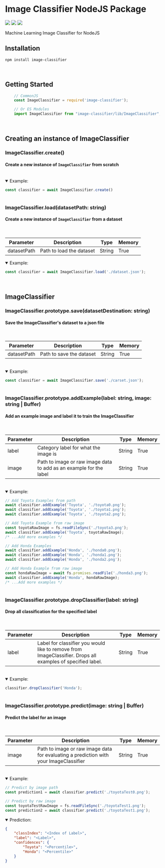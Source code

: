 # Image Classifier NodeJS Package

![](https://img.shields.io/npm/dw/image-classifier?color=16697A&style=for-the-badge)
![](https://img.shields.io/npm/v/image-classifier?color=DB6400&style=for-the-badge)
![](https://img.shields.io/github/license/swimauger/image-classifier?color=FFA62B&style=for-the-badge)

Machine Learning Image Classifier for NodeJS

## **Installation**

`npm install image-classifier`

<br>

## **Getting Started**
```javascript
    // CommonJS
    const ImageClassifier = require('image-classifier');

    // Or ES Modules
    import ImageClassifier from "image-classifier/lib/ImageClassifier";
```

<br>

## **Creating an instance of ImageClassifier**

### ImageClassifier.create()
#### Create a new instance of `ImageClassifier` from scratch
<br>
<details open>
<summary>Example:</summary>

```javascript
const classifier = await ImageClassifier.create()
```
</details>

#

### ImageClassifier.load(datasetPath: string)
#### Create a new instance of `ImageClassifier` from a dataset
<br>
<table>
    <thead>
        <th>Parameter</th>
        <th>Description</th>
        <th>Type</th>
        <th>Memory</th>
    </thead>
    <tbody>
        <tr>
            <td>datasetPath</td>
            <td>Path to load the dataset</td>
            <td>String</td>
            <td>True</td>
        </tr>
    </tbody>
</table>
<details open>
<summary>Example:</summary>

```javascript
const classifier = await ImageClassifier.load('./dataset.json');
```
</details>
<br>

## **ImageClassifier**

### ImageClassifier.prototype.save(datasetDestination: string)
#### Save the ImageClassifier's dataset to a json file
<br>
<table>
    <thead>
        <th>Parameter</th>
        <th>Description</th>
        <th>Type</th>
        <th>Memory</th>
    </thead>
    <tbody>
        <tr>
            <td>datasetPath</td>
            <td>Path to save the dataset</td>
            <td>String</td>
            <td>True</td>
        </tr>
    </tbody>
</table>
<br>
<details open>
<summary>Example:</summary>

```javascript
const classifier = await ImageClassifier.save('./carset.json');
```
</details>

#

### ImageClassifier.prototype.addExample(label: string, image: string | Buffer)
#### Add an example image and label it to train the ImageClassifier
<br>
<table>
    <thead>
        <th>Parameter</th>
        <th>Description</th>
        <th>Type</th>
        <th>Memory</th>
    </thead>
    <tbody>
        <tr>
            <td>label</td>
            <td>Category label for what the image is</td>
            <td>String</td>
            <td>True</td>
        </tr>
        <tr>
            <td>image</td>
            <td>Path to image or raw image data to add as an example for the label</td>
            <td>String</td>
            <td>True</td>
        </tr>
    </tbody>
</table>
<br>
<details open>
<summary>Example:</summary>

```javascript
// Add Toyota Examples from path
await classifier.addExample('Toyota', './toyota0.png');
await classifier.addExample('Toyota', './toyota1.png');
await classifier.addExample('Toyota', './toyota2.png');

// Add Toyota Example from raw image
const toyotaRawImage = fs.readFileSync('./toyota3.png');
await classifier.addExample('Toyota', toyotaRawImage);
/* ...Add more examples */

// Add Honda Examples
await classifier.addExample('Honda', './honda0.png');
await classifier.addExample('Honda', './honda1.png');
await classifier.addExample('Honda', './honda2.png');

// Add Honda Example from raw image
const hondaRawImage = await fs.promises.readFile('./honda3.png');
await classifier.addExample('Honda', hondaRawImage);
/* ...Add more examples */
```
</details>

#

### ImageClassifier.prototype.dropClassifier(label: string)
#### Drop all classification for the specified label
<br>
<table>
    <thead>
        <th>Parameter</th>
        <th>Description</th>
        <th>Type</th>
        <th>Memory</th>
    </thead>
    <tbody>
        <tr>
            <td>label</td>
            <td>
                Label for classifier you would like to remove from ImageClassifier.
                Drops all examples of specified label.
            </td>
            <td>String</td>
            <td>True</td>
        </tr>
    </tbody>
</table>
<br>
<details open>
<summary>Example:</summary>

```javascript
classifier.dropClassifier('Honda');
```
</details>

#

### ImageClassifier.prototype.predict(image: string | Buffer)
#### Predict the label for an image
<br>
<table>
    <thead>
        <th>Parameter</th>
        <th>Description</th>
        <th>Type</th>
        <th>Memory</th>
    </thead>
    <tbody>
        <tr>
            <td>image</td>
            <td>Path to image or raw image data for evaluating a prediction with your ImageClassifier</td>
            <td>String</td>
            <td>True</td>
        </tr>
    </tbody>
</table>
<br>
<details open>
<summary>Example:</summary>

```javascript
// Predict by image path
const prediction1 = await classifier.predict('./toyotaTest0.png');

// Predict by raw image
const toyotaTestRawImage = fs.readFileSync('./toyotaTest1.png');
const prediction2 = await classifier.predict('./toyotaTest1.png');
```
</details>

<details open>
<summary>Prediction:</summary>

```json
{
    "classIndex": "<Index of Label>",
    "label": "<Label>",
    "confidences": {
        "Toyota": "<Percentile>",
        "Honda": "<Percentile>"
    }
}
```
</details>

